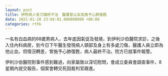 ```yaml
---
layout: post
title: 伊院病人有刀傷終不治　醫護曾止血及施予心肺復甦
date: 2021-01-20 23:04:01.000000000 +08:00
categories: rthk
---
```


一名有白血病的68歲男病人，去年底因氣促及發燒，到伊利沙伯醫院求診，之後入住內科病房，到今日下午醫生發現病人頸部及身上有多處刀傷，醫護人員立即為他止血，但情況轉差，曾施予心肺復甦，病人最終不治。院方已就事件報警。

伊利沙伯醫院對事件感到難過，向家屬致以深切慰問，會成立委員會調查事件，8星期內提交報告，個案會轉交死因裁判官跟進。
